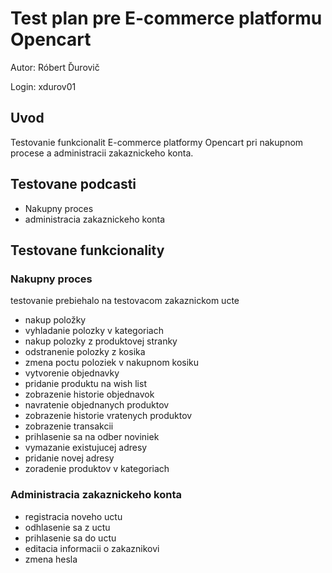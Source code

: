Test plan pre E-commerce platformu Opencart
===========================================

Autor: Róbert Ďurovič

Login: xdurov01

Uvod
----

Testovanie funkcionalit E-commerce platformy Opencart pri nakupnom
procese a administracii zakaznickeho konta.

Testovane podcasti
------------------

-   Nakupny proces
-   administracia zakaznickeho konta

Testovane funkcionality
-----------------------

### Nakupny proces

testovanie prebiehalo na testovacom zakaznickom ucte

-   nakup položky
-   vyhladanie polozky v kategoriach
-   nakup polozky z produktovej stranky
-   odstranenie polozky z kosika
-   zmena poctu poloziek v nakupnom kosiku
-   vytvorenie objednavky
-   pridanie produktu na wish list
-   zobrazenie historie objednavok
-   navratenie objednanych produktov
-   zobrazenie historie vratenych produktov
-   zobrazenie transakcii
-   prihlasenie sa na odber noviniek
-   vymazanie existujucej adresy
-   pridanie novej adresy
-   zoradenie produktov v kategoriach

### Administracia zakaznickeho konta

-   registracia noveho uctu
-   odhlasenie sa z uctu
-   prihlasenie sa do uctu
-   editacia informacii o zakaznikovi
-   zmena hesla
